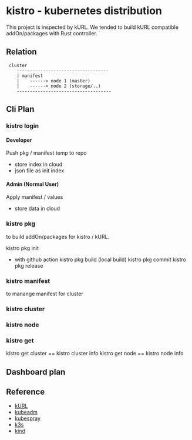 # kistro - kubernetes distribution

This project is inspected by kURL.
We tended to build kURL compatible addOn/packages with Rust controller.

## Relation

```
 cluster
    -----------------------------------
    | manifest
    |    ------> node 1 (master)
    |    ------> node 2 (storage/..)
    ------------------------------------
```


## Cli Plan

### kistro login

#### Developer

Push pkg / manifest temp to repo
 - store index in cloud
 - json file as init index

#### Admin (Normal User)

Apply manifest / values
 - store data in cloud

### kistro pkg

to build addOn/packages for kistro / kURL.

kistro pkg init
 - with github action
kistro pkg build (local build)
kistro pkg commit
kistro pkg release

### kistro manifest

to manange manifest for cluster

### kistro cluster

### kistro node

### kistro get

kistro get cluster == kistro cluster info
kistro get node == kistro node info

## Dashboard plan


## Reference
* [kURL](https://github.com/replicatedhq/kURL)
* [kubeadm](https://github.com/kubernetes/kubeadm)
* [kubespray](https://github.com/kubernetes-sigs/kubespray)
* [k3s](https://github.com/k3s-io/k3s)
* [kind](https://github.com/kubernetes-sigs/kind)
